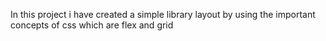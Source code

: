 In this project i have created a simple library layout by using the important concepts of css which are flex and grid
